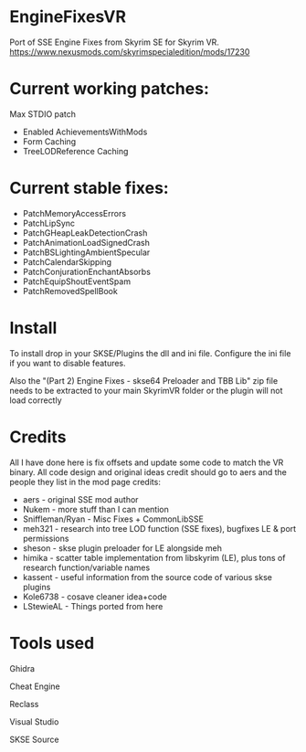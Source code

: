 # EngineFixesVR
Port of SSE Engine Fixes from Skyrim SE for Skyrim VR.  https://www.nexusmods.com/skyrimspecialedition/mods/17230

# Current working patches:

Max STDIO patch

- Enabled AchievementsWithMods
- Form Caching
- TreeLODReference Caching

# Current stable fixes:

- PatchMemoryAccessErrors
- PatchLipSync
- PatchGHeapLeakDetectionCrash
- PatchAnimationLoadSignedCrash
- PatchBSLightingAmbientSpecular
- PatchCalendarSkipping
- PatchConjurationEnchantAbsorbs
- PatchEquipShoutEventSpam
- PatchRemovedSpellBook

# Install

To install drop in your SKSE/Plugins the dll and ini file.   Configure the ini file if you want to disable features.

Also the "(Part 2) Engine Fixes - skse64 Preloader and TBB Lib" zip file needs to be extracted to your main SkyrimVR folder or the plugin will not load correctly

# Credits

All I have done here is fix offsets and update some code to match the VR binary.   All code design and original ideas credit should go to aers and the people they list in the mod page credits:

- aers - original SSE mod author
- Nukem -  more stuff than I can mention
- Sniffleman/Ryan - Misc Fixes + CommonLibSSE 
- meh321 - research into tree LOD function (SSE fixes), bugfixes LE & port permissions
- sheson - skse plugin preloader for LE alongside meh
- himika - scatter table implementation from libskyrim (LE), plus tons of research function/variable names
- kassent - useful information from the source code of various skse plugins 
- Kole6738 - cosave cleaner idea+code
- LStewieAL - Things ported from here

# Tools used

Ghidra

Cheat Engine

Reclass

Visual Studio

SKSE Source
